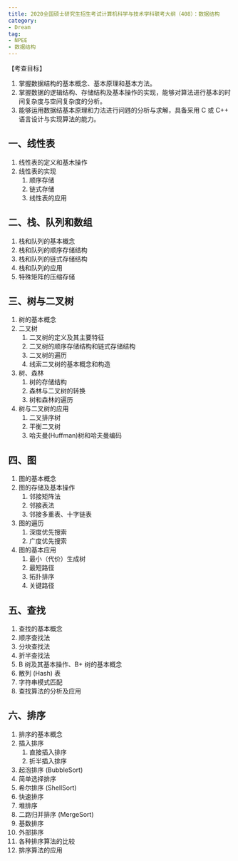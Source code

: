 ```yaml
---
title: 2020全国硕士研究生招生考试计算机科学与技术学科联考大纲（408）：数据结构
category: 
- Dream
tag:
- NPEE
- 数据结构
---
```

【考查目标】

1. 掌握数据结构的基本概念、基本原理和基本方法。
2. 掌握数据的逻辑结构、存储结构及基本操作的实现，能够对算法进行基本的时间复杂度与空间复杂度的分析。
3. 能够运用数据结基本原理和力法进行问韪的分析与求解，具备采用 C 或 C++ 语言设计与实现算法的能力。

## 一、线性表

1. 线性表的定义和基木操作
2. 线性表的实现
   1. 顺序存储
   2. 链式存储
   3. 线性表的应用

## 二、栈、队列和数组

1. 栈和队列的基本概念
2. 栈和队列的顺序存储结构
3. 栈和队列的链式存储结构
4. 栈和队列的应用
5. 特殊矩阵的压缩存储

## 三、树与二叉树

1. 树的基本概念
2. 二叉树
    1. 二叉树的定义及其主要特征
    2. 二叉树的顺序存储结构和链式存储结构
    3. 二叉树的遍历
    4. 线索二叉树的基本概念和构造
3. 树、森林
    1. 树的存储结构
    2. 森林与二叉树的转换
    3. 树和森林的遍历
4. 树与二叉树的应用
    1. 二叉排序树
    2. 平衡二叉树
    3. 哈夫曼(Huffman)树和哈夫曼编码

## 四、图

1. 图的基本概念
2. 图的存储及基本操作
   1. 邻接矩阵法
   2. 邻接表法
   3. 邻接多重表、十字链表
3. 图的遍历
   1. 深度优先搜索
   2. 广度优先搜索
4. 图的基本应用
   1. 最小（代价）生成树
   2. 最短路径
   3. 拓扑排序
   4. 关键路径

## 五、查找

1. 查找的基本概念
2. 顺序查找法
3. 分块查找法
4. 折半查找法
5. B 树及其基本操作、B+ 树的基本概念
6. 散列 (Hash) 表
7. 字符串模式匹配
8. 查找算法的分析及应用

## 六、排序

1. 排序的基本概念
2. 插入排序
   1. 直接插入排序
   2. 折半插入排序
3. 起泡排序 (BubbleSort)
4. 简单选择排序
5. 希尔排序 (ShellSort)
6. 快速排序
7. 堆排序
8. 二路归并排序 (MergeSort)
9. 基数排序
10. 外部排序
11. 各种排序算法的比较
12. 排序算法的应用
